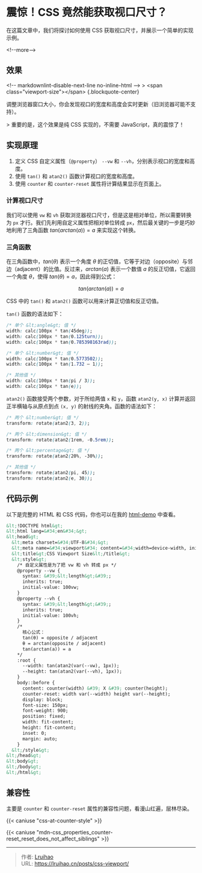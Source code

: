 # 震惊！CSS 竟然能获取视口尺寸？


在这篇文章中，我们将探讨如何使用 CSS 获取视口尺寸，并展示一个简单的实现示例。

&lt;!--more--&gt;

## 效果

&lt;!-- markdownlint-disable-next-line no-inline-html --&gt;
&gt; &lt;span class=&#34;viewport-size&#34;&gt;&lt;/span&gt;
{.blockquote-center}

调整浏览器窗口大小，你会发现视口的宽度和高度会实时更新（旧浏览器可能不支持）。

&gt; 重要的是，这个效果是纯 CSS 实现的，不需要 JavaScript，真的震惊了！

## 实现原理

1. 定义 CSS 自定义属性（`@property`） `--vw` 和 `--vh`，分别表示视口的宽度和高度。
2. 使用 `tan()` 和 `atan2()` 函数计算视口的宽度和高度。
3. 使用 `counter` 和 `counter-reset` 属性将计算结果显示在页面上。

### 计算视口尺寸

我们可以使用 `vw` 和 `vh` 获取浏览器视口尺寸，但是这是相对单位，所以需要转换为 `px` 才行。我们先利用自定义属性把相对单位转成 `px`，然后最关键的一步是巧妙地利用了三角函数 $tan(arctan(a)) = a$ 来实现这个转换。

### 三角函数

在三角函数中，$tan(θ)$ 表示一个角度 $θ$ 的正切值，它等于对边（opposite）与邻边（adjacent）的比值。反过来，$arctan(a)$ 表示一个数值 $a$ 的反正切值，它返回一个角度 $θ$，使得 $tan(θ) = a$，因此得到公式：

$$ tan(arctan(a)) = a $$

CSS 中的 `tan()` 和 `atan2()` 函数可以用来计算正切值和反正切值。

`tan()` 函数的语法如下：

```css
/* 单个 &lt;angle&gt; 值 */
width: calc(100px * tan(45deg));
width: calc(100px * tan(0.125turn));
width: calc(100px * tan(0.785398163rad));

/* 单个 &lt;number&gt; 值 */
width: calc(100px * tan(0.5773502));
width: calc(100px * tan(1.732 – 1));

/* 其他值 */
width: calc(100px * tan(pi / 3));
width: calc(100px * tan(e));
```

`atan2()` 函数接受两个参数，对于所给两值 `x` 和 `y`，函数 `atan2(y, x)` 计算并返回正半横轴与从原点到点 `(x, y)` 的射线的夹角。函数的语法如下：

```css
/* 两个 &lt;number&gt; 值 */
transform: rotate(atan2(3, 2));

/* 两个 &lt;dimension&gt; 值 */
transform: rotate(atan2(1rem, -0.5rem));

/* 两个 &lt;percentage&gt; 值 */
transform: rotate(atan2(20%, -30%));

/* 其他值 */
transform: rotate(atan2(pi, 45));
transform: rotate(atan2(e, 30));
```

## 代码示例

以下是完整的 HTML 和 CSS 代码，你也可以在我的 [html-demo](https://lruihao.github.io/html-demo/css-viewport.html) 中查看。

```html
&lt;!DOCTYPE html&gt;
&lt;html lang=&#34;en&#34;&gt;
&lt;head&gt;
  &lt;meta charset=&#34;UTF-8&#34;&gt;
  &lt;meta name=&#34;viewport&#34; content=&#34;width=device-width, initial-scale=1.0&#34;&gt;
  &lt;title&gt;CSS Viewport Size&lt;/title&gt;
  &lt;style&gt;
    /* 自定义属性是为了把 vw 和 vh 转成 px */
    @property --vw {
      syntax: &#39;&lt;length&gt;&#39;;
      inherits: true;
      initial-value: 100vw;
    }
    @property --vh {
      syntax: &#39;&lt;length&gt;&#39;;
      inherits: true;
      initial-value: 100vh;
    }
    /*
      核心公式：
      tan(θ) = opposite / adjacent
      θ = arctan(opposite / adjacent)
      tan(arctan(a)) = a
    */
    :root {
      --width: tan(atan2(var(--vw), 1px));
      --height: tan(atan2(var(--vh), 1px));
    }
    body::before {
      content: counter(width) &#39; X &#39; counter(height);
      counter-reset: width var(--width) height var(--height);
      display: block;
      font-size: 150px;
      font-weight: 900;
      position: fixed;
      width: fit-content;
      height: fit-content;
      inset: 0;
      margin: auto;
    }
  &lt;/style&gt;
&lt;/head&gt;
&lt;body&gt;
&lt;/body&gt;
&lt;/html&gt;
```

## 兼容性

主要是 `counter` 和 `counter-reset` 属性的兼容性问题，看漫山红遍，层林尽染。

{{&lt; caniuse &#34;css-at-counter-style&#34; &gt;}}

{{&lt; caniuse &#34;mdn-css_properties_counter-reset_reset_does_not_affect_siblings&#34; &gt;}}


---

> 作者: [Lruihao](https://github.com/Lruihao)  
> URL: https://lruihao.cn/posts/css-viewport/  

